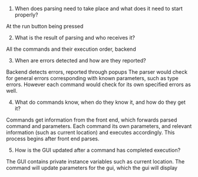 1. When does parsing need to take place and what does it need to start properly?

At the run button being pressed

2. What is the result of parsing and who receives it?

All the commands and their execution order, backend

3. When are errors detected and how are they reported?

Backend detects errors, reported through popups
The parser would check for general errors corresponding with known parameters, such as type errors. However each command would check for its own specified errors as well. 

4. What do commands know, when do they know it, and how do they get it?

Commands get information from the front end, which forwards parsed command and parameters. Each command its own parameters, and relevant information (such as current location) and executes accordingly. This process begins after front end parses.

5. How is the GUI updated after a command has completed execution?

The GUI contains private instance variables such as current location. The command will update parameters for the gui, which the gui will display